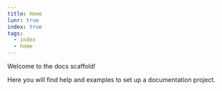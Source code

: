 ```yaml
---
title: Home
lunr: true
index: true
tags:
  - index
  - home
---
```

Welcome to the docs scaffold!

Here you will find help and examples to set up a documentation project.
